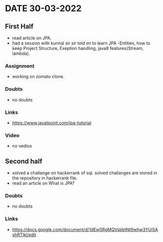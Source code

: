 # DATE 30-03-2022

## First Half
- read article on JPA.
- had a session with kunnal sir
	sir told mi to learn JPA -Entities,
	how to keep Project Structure,
	Exeption handling,
	java8 features(Stream, lambda).

### Assignment 
- working on zomato clone.

### Doubts
- no doubts

### Links
- https://www.javatpoint.com/jpa-tutorial

### Video
- no vedios

## Second half
- solved a challange on hackerrank of sql.
	solved challanges are stored in the repository in hackerrank file.
- read an article on What is JPA?

### Doubts

- no doubts

### Links
- https://docs.google.com/document/d/1dEw0RgMQVsbbtNt9whw3YUi5AshRTlkl/edit
